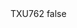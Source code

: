 <?xml version="1.0" encoding="UTF-8"?>
<CustomMetadata xmlns="http://soap.sforce.com/2006/04/metadata">
    <label>TXU762</label>
    <protected>false</protected>
</CustomMetadata>
